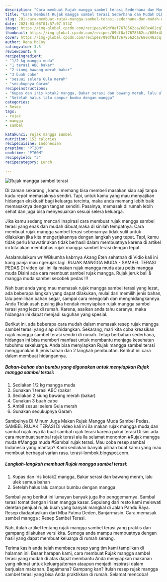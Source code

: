 ```yaml
---
description: "Cara membuat Rujak mangga sambel terasi Sederhana dan Mudah Dibuat"
title: "Cara membuat Rujak mangga sambel terasi Sederhana dan Mudah Dibuat"
slug: 201-cara-membuat-rujak-mangga-sambel-terasi-sederhana-dan-mudah-dibuat
date: 2021-03-06T01:57:07.574Z
image: https://img-global.cpcdn.com/recipes/09df8af7678562ca/680x482cq70/rujak-mangga-sambel-terasi-foto-resep-utama.jpg
thumbnail: https://img-global.cpcdn.com/recipes/09df8af7678562ca/680x482cq70/rujak-mangga-sambel-terasi-foto-resep-utama.jpg
cover: https://img-global.cpcdn.com/recipes/09df8af7678562ca/680x482cq70/rujak-mangga-sambel-terasi-foto-resep-utama.jpg
author: Rena McCoy
ratingvalue: 3.5
reviewcount: 9
recipeingredient:
- "1/2 kg mangga muda"
- "1 terasi ABC bakar"
- "2 siung bawang merah bakar"
- "3 buah cabe"
- "sesuai selera Gula merah"
- "secukupnya Garam"
recipeinstructions:
- "Kupas dan iris kotak2 mangga, Bakar serasi dan bawang merah, lalu ulek semua bahan"
- "Setelah halus lalu campur bumbu dengan mangga"
categories:
- Resep
tags:
- rujak
- mangga
- sambel

katakunci: rujak mangga sambel 
nutrition: 152 calories
recipecuisine: Indonesian
preptime: "PT20M"
cooktime: "PT60M"
recipeyield: "3"
recipecategory: Lunch

---
```



![Rujak mangga sambel terasi](https://img-global.cpcdn.com/recipes/09df8af7678562ca/680x482cq70/rujak-mangga-sambel-terasi-foto-resep-utama.jpg)

Di zaman  sekarang , kamu memang bisa membeli masakan siap saji tanpa kudu repot memasaknya sendiri. Tapi, untuk kamu yang mau menyajikan hidangan eksklusif bagi keluarga tercinta, maka anda memang lebih baik memasaknya dengan tangan sendiri. Pasalnya, memasak di rumah lebih sehat dan juga bisa menyesuaikan sesuai selera keluarga.

Jika kamu sedang mencari inspirasi cara membuat rujak mangga sambel terasi yang enak dan mudah dibuat,maka di sinilah tempatnya. Cara membuat rujak mangga sambel terasi  sebenarnya tidak sulit untuk dilakukan jika kita mengerjakannya dengan langkah yang tepat. Tapi, kamu tidak perlu khawatir akan tidak berhasil dalam membuatnya 
karena di artikel ini kita akan membahas rujak mangga sambel terasi dengan tepat.  

Asalamulaikum wr WBkumha kabrnya Akang Eteh sehatnah di Vidio kali ini kang panja mau ngerujak lagi. RUJAK MANGGA MUDA - SAMBEL TERASI PEDAS Di video kali ini ila makan rujak mangga muda atau petis mangga muda Disini ada cara membuat sambel rujak mangga. Rujak jeruk bali &amp; mangga muda sambel secobek pedas !!!

Nah buat anda yang mau memasak rujak mangga sambel terasi yang lezat, ada beberapa langkah yang dapat dilakukan, mulai dari memilih jenis bahan, lalu pemilihan bahan segar, sampai cara mengolah dan menghidangkannya. Anda Tidak usah pusing jika hendak menyiapkan rujak mangga sambel terasi yang lezat di rumah. Karena, asalkan anda  tahu caranya, maka hidangan ini dapat menjadi suguhan yang spesial.

Berikut ini, ada beberapa cara mudah dalam memasak resep rujak mangga sambel terasi yang siap dihidangkan. Sekarang, mari kita coba kreasikan rujak mangga sambel terasi sendiri di rumah. Tetap berbahan sederhana, hidangan ini bisa memberi manfaat untuk membantu menjaga kesehatan tubuhmu sekeluarga. Anda bisa menyiapkan Rujak mangga sambel terasi menggunakan 6 jenis bahan dan 2 langkah pembuatan. Berikut ini cara dalam membuat hidangannya.

<!--inarticleads1-->

##### Bahan-bahan dan bumbu yang digunakan untuk menyiapkan Rujak mangga sambel terasi:

1. Sediakan 1/2 kg mangga muda
1. Gunakan 1 terasi ABC (bakar
1. Sediakan 2 siung bawang merah (bakar)
1. Gunakan 3 buah cabe
1. Ambil sesuai selera Gula merah
1. Gunakan secukupnya Garam


Sambelnya Di Minum Juga Makan Rujak Mangga Muda Sambel Pedas. SAMBEL RUJAK TERASI Di video kali ini ila makan rujak mangga muda,dan sambal rujak nya ila buat sambal rujak terasi karena pakai terasi Di sini ada cara membuat sambal rujak terasi ala ila selamat menonton #Rujak mangga muda #Mangga muda #Sambal rujak terasi. Mau coba resep sambal Indonesia yang mantap? Kami sediakan banyak pilihan buat kamu yang mau membuat berbagai varian rasa. terasi-lombok.blogspot.com. 

<!--inarticleads2-->

##### Langkah-langkah membuat Rujak mangga sambel terasi:

1. Kupas dan iris kotak2 mangga, Bakar serasi dan bawang merah, lalu ulek semua bahan
1. Setelah halus lalu campur bumbu dengan mangga


Sambal yang berikut ini lumayan banyak juga lho penggemarnya. Sambal terasi tomat dengan irisan mangga kasar. Sepulang dari resto kami melewati deretan penjual rujak buah yang banyak mangkal di Jalan Pandu Raya. Resep diadaptasikan dari Mba Fatma Deden, Banjarmasin. Cara memasak sambel mangga : Resep Sambel Terasi. 

Nah, itulah artikel tentang  rujak mangga sambel terasi  yang praktis dan gampang dilakukan versi kita. Semoga anda mampu membuatnya dengan hasil yang dapat membuat keluarga di rumah senang. 

Terima kasih anda telah membaca resep yang tim kami tampilkan di halaman ini. Besar harapan kami, cara membuat  Rujak mangga sambel terasi yang mudah di atas dapat membantu Anda menyiapkan makanan yang nikmat untuk keluarga/teman ataupun menjadi inspirasi dalam berjualan makanan. Bagaimana? Gampang kan? Itulah resep rujak mangga sambel terasi yang bisa Anda praktikkan di rumah. Selamat mencoba!

